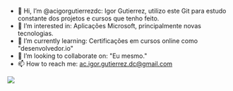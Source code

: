 - 👋 Hi, I’m @acigorgutierrezdc: Igor Gutierrez, utilizo este Git para estudo constante dos projetos e cursos que tenho feito.
- 👀 I’m interested in: Aplicações Microsoft, principalmente novas tecnologias.
- 🌱 I’m currently learning: Certificações em cursos online como "desenvolvedor.io"
- 💞️ I’m looking to collaborate on: "Eu mesmo."
- 📫 How to reach me: ac.igor.gutierrez.dc@gmail.com

![](https://komarev.com/ghpvc/?acigorgutierrezdc&color=greenc)



<!---
acigorgutierrezdc/acigorgutierrezdc is a ✨ special ✨ repository because its `README.md` (this file) appears on your GitHub profile.
You can click the Preview link to take a look at your changes.
--->




